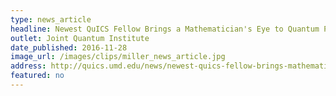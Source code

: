 ```yaml
---
type: news_article
headline: Newest QuICS Fellow Brings a Mathematician's Eye to Quantum Puzzles
outlet: Joint Quantum Institute
date_published: 2016-11-28
image_url: /images/clips/miller_news_article.jpg
address: http://quics.umd.edu/news/newest-quics-fellow-brings-mathematicians-eye-quantum-puzzles
featured: no
---
```

